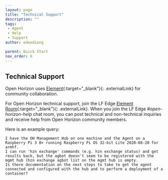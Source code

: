 ```yaml
---
layout: page
title: "Technical Support"
description: ""
tags:
 - Agent
 - Help
 - Support
author: edeediong

parent: Quick Start
nav_order: 6
---
```


## Technical Support

Open Horizon uses [Element](https://element.io/about){:target="_blank"}{: .externalLink} for community collaboration.

For Open Horizon technical support, join the LF Edge [Element Room](https://chat.lfx.linuxfoundation.org/){:target="_blank"}{: .externalLink}. When you join the LF Edge *#open-horizon-help* chat room, you can post technical and non-technical inquiries and receive help from Open Horizon community members.

Here is an example query:

```text
I have the OH Management Hub on one machine and the Agent on a Raspberry Pi 3 B+ running Raspberry Pi OS 32-bit Lite 2020-08-20 for armhf.
I can run 'hzn exchange' commands (e.g. hzn exchange status) and get results back, but the agbot doesn't seem to be registered with the mgmt hub (hzn exchange agbot list on the mgmt hub is empty.
Is there documentation on the next steps to take to get the agent connected and configured with the hub and to perform a deployment of a container?
```
